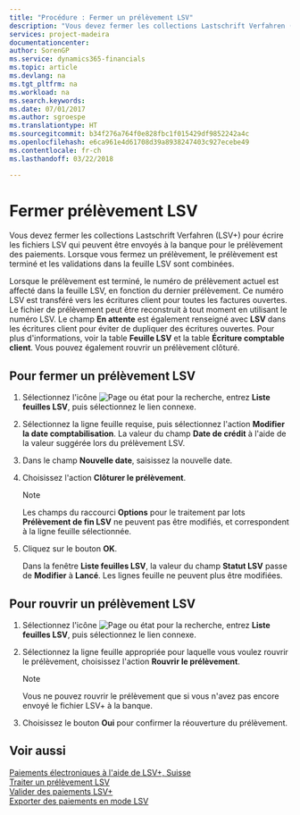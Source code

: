 ```yaml
---
title: "Procédure : Fermer un prélèvement LSV"
description: "Vous devez fermer les collections Lastschrift Verfahren (LSV+) pour écrire les fichiers LSV qui peuvent être envoyés à la banque pour le prélèvement des paiements. Lorsque vous fermez un prélèvement, le prélèvement est terminé et les validations dans la feuille LSV sont combinées."
services: project-madeira
documentationcenter: 
author: SorenGP
ms.service: dynamics365-financials
ms.topic: article
ms.devlang: na
ms.tgt_pltfrm: na
ms.workload: na
ms.search.keywords: 
ms.date: 07/01/2017
ms.author: sgroespe
ms.translationtype: HT
ms.sourcegitcommit: b34f276a764f0e828fbc1f015429df9852242a4c
ms.openlocfilehash: e6ca961e4d61708d39a8938247403c927ecebe49
ms.contentlocale: fr-ch
ms.lasthandoff: 03/22/2018

---
```

# <a name="close-an-lsv-collection"></a>Fermer prélèvement LSV
Vous devez fermer les collections Lastschrift Verfahren (LSV+) pour écrire les fichiers LSV qui peuvent être envoyés à la banque pour le prélèvement des paiements. Lorsque vous fermez un prélèvement, le prélèvement est terminé et les validations dans la feuille LSV sont combinées.  

Lorsque le prélèvement est terminé, le numéro de prélèvement actuel est affecté dans la feuille LSV, en fonction du dernier prélèvement. Ce numéro LSV est transféré vers les écritures client pour toutes les factures ouvertes. Le fichier de prélèvement peut être reconstruit à tout moment en utilisant le numéro LSV. Le champ **En attente** est également renseigné avec **LSV** dans les écritures client pour éviter de dupliquer des écritures ouvertes. Pour plus d'informations, voir la table **Feuille LSV** et la table **Écriture comptable client**. Vous pouvez également rouvrir un prélèvement clôturé.  

## <a name="to-close-an-lsv-collection"></a>Pour fermer un prélèvement LSV  

1. Sélectionnez l'icône ![Page ou état pour la recherche](../../media/ui-search/search_small.png "icône Page ou état pour la recherche"), entrez **Liste feuilles LSV**, puis sélectionnez le lien connexe.  
2. Sélectionnez la ligne feuille requise, puis sélectionnez l'action **Modifier la date comptabilisation**. La valeur du champ **Date de crédit** à l'aide de la valeur suggérée lors du prélèvement LSV.  
3. Dans le champ **Nouvelle date**, saisissez la nouvelle date.  
4. Choisissez l'action **Clôturer le prélèvement**.  

   > [!NOTE]  
   >  Les champs du raccourci **Options** pour le traitement par lots **Prélèvement de fin LSV** ne peuvent pas être modifiés, et correspondent à la ligne feuille sélectionnée.  

5. Cliquez sur le bouton **OK**.  

   Dans la fenêtre **Liste feuilles LSV**, la valeur du champ **Statut LSV** passe de **Modifier** à **Lancé**. Les lignes feuille ne peuvent plus être modifiées.  

## <a name="to-reopen-an-lsv-collection"></a>Pour rouvrir un prélèvement LSV  

1.  Sélectionnez l'icône ![Page ou état pour la recherche](../../media/ui-search/search_small.png "icône Page ou état pour la recherche"), entrez **Liste feuilles LSV**, puis sélectionnez le lien connexe.  
2.  Sélectionnez la ligne feuille appropriée pour laquelle vous voulez rouvrir le prélèvement, choisissez l'action **Rouvrir le prélèvement**.  

    > [!NOTE]  
    >  Vous ne pouvez rouvrir le prélèvement que si vous n'avez pas encore envoyé le fichier LSV+ à la banque.  

3.  Choisissez le bouton **Oui** pour confirmer la réouverture du prélèvement.  

## <a name="see-also"></a>Voir aussi  
 [Paiements électroniques à l'aide de LSV+, Suisse](swiss-electronic-payments-using-lsv-.md)   
 [Traiter un prélèvement LSV](how-to-process-an-lsv-collection.md)   
 [Valider des paiements LSV+](how-to-post-lsv-payments.md)   
 [Exporter des paiements en mode LSV](how-to-export-payments-using-lsv.md)

